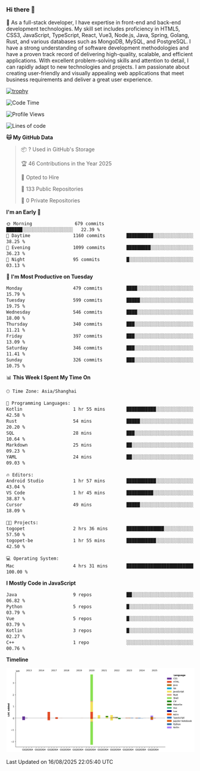 ### Hi there 👋

🌱 As a full-stack developer, I have expertise in front-end and back-end development technologies. My skill set includes proficiency in HTML5, CSS3, JavaScript, TypeScript, React, Vue3, Node.js, Java, Spring, Golang, Rust, and various databases such as MongoDB, MySQL, and PostgreSQL. I have a strong understanding of software development methodologies and have a proven track record of delivering high-quality, scalable, and efficient applications. With excellent problem-solving skills and attention to detail, I can rapidly adapt to new technologies and projects. I am passionate about creating user-friendly and visually appealing web applications that meet business requirements and deliver a great user experience.

[![trophy](https://github-profile-trophy.vercel.app/?username=elton&rank=SECRET,SSS,SS,S,AAA,AA,A&theme=onedark&no-frame=true&margin-w=10)](https://github.com/ryo-ma/github-profile-trophy)

<!--START_SECTION:waka-->
![Code Time](http://img.shields.io/badge/Code%20Time-1%2C851%20hrs%2033%20mins-blue)

![Profile Views](http://img.shields.io/badge/Profile%20Views-1-blue)

![Lines of code](https://img.shields.io/badge/From%20Hello%20World%20I%27ve%20Written-5.8%20million%20lines%20of%20code-blue)

**🐱 My GitHub Data** 

> 📦 ? Used in GitHub's Storage 
 > 
> 🏆 46 Contributions in the Year 2025
 > 
> 💼 Opted to Hire
 > 
> 📜 133 Public Repositories 
 > 
> 🔑 0 Private Repositories 
 > 
**I'm an Early 🐤** 

```text
🌞 Morning                679 commits         ██████░░░░░░░░░░░░░░░░░░░   22.39 % 
🌆 Daytime                1160 commits        ██████████░░░░░░░░░░░░░░░   38.25 % 
🌃 Evening                1099 commits        █████████░░░░░░░░░░░░░░░░   36.23 % 
🌙 Night                  95 commits          █░░░░░░░░░░░░░░░░░░░░░░░░   03.13 % 
```
📅 **I'm Most Productive on Tuesday** 

```text
Monday                   479 commits         ████░░░░░░░░░░░░░░░░░░░░░   15.79 % 
Tuesday                  599 commits         █████░░░░░░░░░░░░░░░░░░░░   19.75 % 
Wednesday                546 commits         ████░░░░░░░░░░░░░░░░░░░░░   18.00 % 
Thursday                 340 commits         ███░░░░░░░░░░░░░░░░░░░░░░   11.21 % 
Friday                   397 commits         ███░░░░░░░░░░░░░░░░░░░░░░   13.09 % 
Saturday                 346 commits         ███░░░░░░░░░░░░░░░░░░░░░░   11.41 % 
Sunday                   326 commits         ███░░░░░░░░░░░░░░░░░░░░░░   10.75 % 
```


📊 **This Week I Spent My Time On** 

```text
🕑︎ Time Zone: Asia/Shanghai

💬 Programming Languages: 
Kotlin                   1 hr 55 mins        ███████████░░░░░░░░░░░░░░   42.58 % 
Rust                     54 mins             █████░░░░░░░░░░░░░░░░░░░░   20.20 % 
SQL                      28 mins             ███░░░░░░░░░░░░░░░░░░░░░░   10.64 % 
Markdown                 25 mins             ██░░░░░░░░░░░░░░░░░░░░░░░   09.23 % 
YAML                     24 mins             ██░░░░░░░░░░░░░░░░░░░░░░░   09.03 % 

🔥 Editors: 
Android Studio           1 hr 57 mins        ███████████░░░░░░░░░░░░░░   43.04 % 
VS Code                  1 hr 45 mins        ██████████░░░░░░░░░░░░░░░   38.87 % 
Cursor                   49 mins             █████░░░░░░░░░░░░░░░░░░░░   18.09 % 

🐱‍💻 Projects: 
togopet                  2 hrs 36 mins       ██████████████░░░░░░░░░░░   57.50 % 
togopet-be               1 hr 55 mins        ███████████░░░░░░░░░░░░░░   42.50 % 

💻 Operating System: 
Mac                      4 hrs 31 mins       █████████████████████████   100.00 % 
```

**I Mostly Code in JavaScript** 

```text
Java                     9 repos             ██░░░░░░░░░░░░░░░░░░░░░░░   06.82 % 
Python                   5 repos             █░░░░░░░░░░░░░░░░░░░░░░░░   03.79 % 
Vue                      5 repos             █░░░░░░░░░░░░░░░░░░░░░░░░   03.79 % 
Kotlin                   3 repos             █░░░░░░░░░░░░░░░░░░░░░░░░   02.27 % 
C++                      1 repo              ░░░░░░░░░░░░░░░░░░░░░░░░░   00.76 % 
```



**Timeline**

![Lines of Code chart](https://raw.githubusercontent.com/elton/elton/main/assets/bar_graph.png)


 Last Updated on 16/08/2025 22:05:40 UTC
<!--END_SECTION:waka-->

<!--
**elton/elton** is a ✨ _special_ ✨ repository because its `README.md` (this file) appears on your GitHub profile.

Here are some ideas to get you started:

- 🔭 I’m currently working on ...
- 🌱 I’m currently learning ...
- 👯 I’m looking to collaborate on ...
- 🤔 I’m looking for help with ...
- 💬 Ask me about ...
- 📫 How to reach me: ...
- 😄 Pronouns: ...
- ⚡ Fun fact: ...
-->
